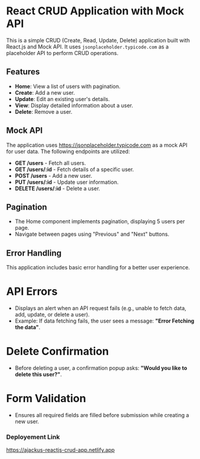 # React CRUD Application with Mock API

This is a simple CRUD (Create, Read, Update, Delete) application built with React.js and Mock API. It uses `jsonplaceholder.typicode.com` as a placeholder API to perform CRUD operations.

## Features

- **Home**: View a list of users with pagination.
- **Create**: Add a new user.
- **Update**: Edit an existing user's details.
- **View**: Display detailed information about a user.
- **Delete**: Remove a user.

## Mock API

The application uses https://jsonplaceholder.typicode.com as a mock API for user data. The following endpoints are utilized:

- **GET /users** - Fetch all users.
- **GET /users/:id** - Fetch details of a specific user.
- **POST /users** - Add a new user.
- **PUT /users/:id** - Update user information.
- **DELETE /users/:id** - Delete a user.

## Pagination

- The Home component implements pagination, displaying 5 users per page.
- Navigate between pages using "Previous" and "Next" buttons.

## Error Handling

This application includes basic error handling for a better user experience.

# API Errors

- Displays an alert when an API request fails (e.g., unable to fetch data, add, update, or delete a user).
- Example: If data fetching fails, the user sees a message: **"Error Fetching the data"**.

# Delete Confirmation

- Before deleting a user, a confirmation popup asks: **"Would you like to delete this user?"**.

# Form Validation

- Ensures all required fields are filled before submission while creating a new user.

### Deployement Link

https://ajackus-reactjs-crud-app.netlify.app